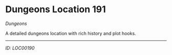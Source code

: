 # Dungeons Location 191

*Dungeons*

A detailed dungeons location with rich history and plot hooks.

---
*ID: LOC00190*